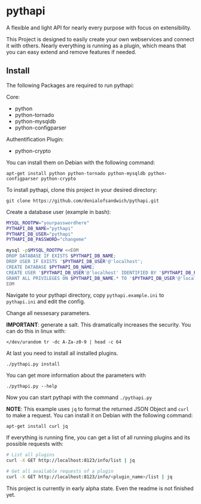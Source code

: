 # pythapi
A flexible and light API for nearly every purpose with focus on extensibility.

This Project is designed to easily create your own webservices and connect it with others. Nearly everything is running as a plugin, which means that you can easy extend and remove features if needed.

## Install

The following Packages are required to run pythapi:

Core:
* python
* python-tornado
* python-mysqldb
* python-configparser

Authentification Plugin:
* python-crypto

You can install them on Debian with the following command:

`apt-get install python python-tornado python-mysqldb python-configparser python-crypto`

To install pythapi, clone this project in your desired directory:

`git clone https://github.com/denialofsandwich/pythapi.git`

Create a database user (example in bash):

```bash
MYSQL_ROOTPW="yourpasswordhere"
PYTHAPI_DB_NAME="pythapi"
PYTHAPI_DB_USER="pythapi"
PYTHAPI_DB_PASSWORD="changeme"

mysql -p$MYSQL_ROOTPW <<EOM
DROP DATABASE IF EXISTS $PYTHAPI_DB_NAME;
DROP USER IF EXISTS '$PYTHAPI_DB_USER'@'localhost';
CREATE DATABASE $PYTHAPI_DB_NAME;
CREATE USER '$PYTHAPI_DB_USER'@'localhost' IDENTIFIED BY '$PYTHAPI_DB_PASSWORD';
GRANT ALL PRIVILEGES ON $PYTHAPI_DB_NAME.* TO '$PYTHAPI_DB_USER'@'localhost';
EOM
```

Navigate to your pythapi directory, copy `pythapi.example.ini` to `pythapi.ini` and edit the config.

Change all nessesary parameters.

**IMPORTANT**: generate a salt. This dramatically increases the security. You can do this in linux with:

`</dev/urandom tr -dc A-Za-z0-9 | head -c 64`

At last you need to install all installed plugins.

`./pythapi.py install`

You can get more information about the parameters with

`./pythapi.py --help`

Now you can start pythapi with the command `./pythapi.py`

**NOTE**: This example uses `jq` to format the returned JSON Object and `curl` to make a request. You can install it on Debian with the following command:

`apt-get install curl jq`

If everything is running fine, you can get a list of all running plugins and its possible requests with:

```bash
# List all plugins
curl -X GET http://localhost:8123/info/list | jq

# Get all available requests of a plugin
curl -X GET http://localhost:8123/info/<plugin_name>/list | jq
```

This project is currently in early alpha state. Even the readme is not finished yet.
